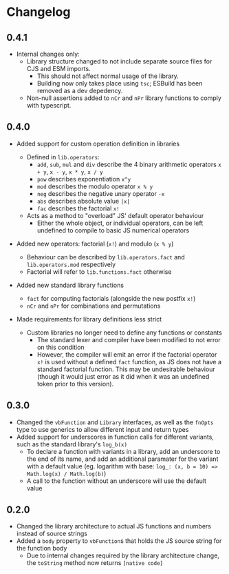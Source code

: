 # Changelog

## 0.4.1

- Internal changes only:
    - Library structure changed to not include separate source files for CJS and ESM imports.
        - This should not affect normal usage of the library.
        - Building now only takes place using `tsc`; ESBuild has been removed as a dev depedency.
    - Non-null assertions added to `nCr` and `nPr` library functions to comply with typescript.

## 0.4.0

- Added support for custom operation definition in libraries
    - Defined in `lib.operators`:
        - `add`, `sub`, `mul` and `div` describe the 4 binary arithmetic operators `x + y`, `x - y`, `x * y`, `x / y`
        - `pow` describes exponentiation `x^y`
        - `mod` describes the modulo operator `x % y`
        - `neg` describes the negative unary operator `-x`
        - `abs` describes absolute value `|x|`
        - `fac` describes the factorial `x!`
    - Acts as a method to "overload" JS' default operator behaviour
        - Either the whole object, or individual operators, can be left undefined to compile to basic JS numerical operators

- Added new operators: factorial (`x!`) and modulo (`x % y`)
    - Behaviour can be described by `lib.operators.fact` and `lib.operators.mod` respectively
    - Factorial will refer to `lib.functions.fact` otherwise

- Added new standard library functions
    - `fact` for computing factorials (alongside the new postfix `x!`)
    - `nCr` and `nPr` for combinations and permutations

- Made requirements for library definitions less strict
    - Custom libraries no longer need to define any functions or constants
        - The standard lexer and compiler have been modified to not error on this condition
        - However, the compiler will emit an error if the factorial operator `x!` is used without a defined `fact` function, as JS does not have a standard factorial function. This may be undesirable behaviour (though it would just error as it did when it was an undefined token prior to this version).

## 0.3.0

- Changed the `vbFunction` and `Library` interfaces, as well as the `fnOpts` type to use generics to allow different input and return types
- Added support for underscores in function calls for different variants, such as the standard library's `log_b(x)`
    - To declare a function with variants in a library, add an underscore to the end of its name, and add an additional paramater for the variant with a default value (eg. logarithm with base: `log_: (x, b = 10) => Math.log(x) / Math.log(b)`)
    - A call to the function without an underscore will use the default value

## 0.2.0

- Changed the library architecture to actual JS functions and numbers instead of source strings
- Added a `body` property to `vbFunction`s that holds the JS source string for the function body
    - Due to internal changes required by the library architecture change, the `toString` method now returns `[native code]`